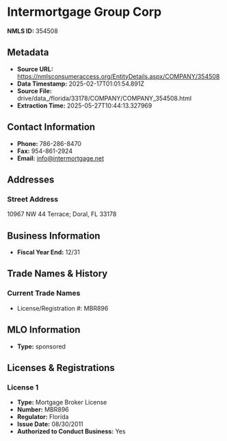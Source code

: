 # Intermortgage Group Corp

**NMLS ID:** 354508

## Metadata
- **Source URL:** https://nmlsconsumeraccess.org/EntityDetails.aspx/COMPANY/354508
- **Data Timestamp:** 2025-02-17T01:01:54.891Z
- **Source File:** drive/data_/florida/33178/COMPANY/COMPANY_354508.html
- **Extraction Time:** 2025-05-27T10:44:13.327969

## Contact Information
- **Phone:** 786-286-8470
- **Fax:** 954-861-2924
- **Email:** info@intermortgage.net

## Addresses
### Street Address
10967 NW 44 Terrace; Doral, FL 33178

## Business Information
- **Fiscal Year End:** 12/31

## Trade Names & History
### Current Trade Names
- License/Registration #: MBR896

## MLO Information
- **Type:** sponsored

## Licenses & Registrations

### License 1
- **Type:** Mortgage Broker License
- **Number:** MBR896
- **Regulator:** Florida
- **Issue Date:** 08/30/2011
- **Authorized to Conduct Business:** Yes
